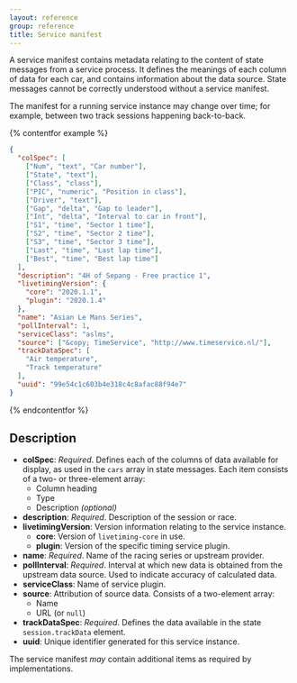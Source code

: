 ```yaml
---
layout: reference
group: reference
title: Service manifest
---
```

A service manifest contains metadata relating to the content of state messages
from a service process. It defines the meanings of each column of data for
each car, and contains information about the data source. State messages cannot
be correctly understood without a service manifest.

The manifest for a running service instance may change over time; for example,
between two track sessions happening back-to-back.

{% contentfor example %}

```json
{
  "colSpec": [
    ["Num", "text", "Car number"],
    ["State", "text"],
    ["Class", "class"],
    ["PIC", "numeric", "Position in class"],
    ["Driver", "text"],
    ["Gap", "delta", "Gap to leader"],
    ["Int", "delta", "Interval to car in front"],
    ["S1", "time", "Sector 1 time"],
    ["S2", "time", "Sector 2 time"],
    ["S3", "time", "Sector 3 time"],
    ["Last", "time", "Last lap time"],
    ["Best", "time", "Best lap time"]
  ],
  "description": "4H of Sepang - Free practice 1",
  "livetimingVersion": {
    "core": "2020.1.1",
    "plugin": "2020.1.4"
  },
  "name": "Asian Le Mans Series",
  "pollInterval": 1,
  "serviceClass": "aslms",
  "source": ["&copy; TimeService", "http://www.timeservice.nl/"],
  "trackDataSpec": [
    "Air temperature",
    "Track temperature"
  ],
  "uuid": "99e54c1c603b4e318c4c8afac88f94e7"
}
```

{% endcontentfor %}

## Description

- **colSpec**: _Required_. Defines each of the columns of data available for
  display, as used in the `cars` array in state messages.
  Each item consists of a two- or three-element array:
  - Column heading
  - Type
  - Description _(optional)_
- **description**: _Required_. Description of the session or race.
- **livetimingVersion**: Version information relating to the service instance.
  - **core**: Version of `livetiming-core` in use.
  - **plugin**: Version of the specific timing service plugin.
- **name**: _Required_. Name of the racing series or upstream provider.
- **pollInterval**: _Required_. Interval at which new data is obtained from the
  upstream data source. Used to indicate accuracy of calculated data.
- **serviceClass**: Name of service plugin.
- **source**: Attribution of source data. Consists of a two-element array:
  - Name
  - URL (or `null`)
- **trackDataSpec**: _Required_. Defines the data available in the state
  `session.trackData` element.
- **uuid**: Unique identifier generated for this service instance.

The service manifest _may_ contain additional items as required by
implementations.
